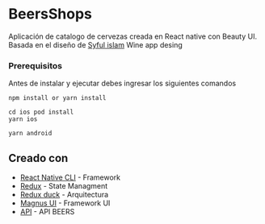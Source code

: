 # BeersShops

Aplicación de catalogo de cervezas creada en React native con Beauty UI.
Basada en el diseño de [Syful islam](https://dribbble.com/shots/17011900-Wine-App-Design/attachments/12093040?mode=media) Wine app desing

### Prerequisitos

Antes de instalar y ejecutar debes ingresar los siguientes comandos

```
npm install or yarn install

cd ios pod install
yarn ios

yarn android 

```
## Creado con 

* [React Native CLI](https://developer.apple.com/swift/) - Framework 
* [Redux](https://redux.js.org/introduction/getting-started) - State Managment
* [Redux duck](https://github.com/erikras/ducks-modular-redux) - Arquitectura
* [Magnus UI](https://magnus-ui.com/docs/modal/) - Framework UI
* [API](https://punkapi.com/documentation/v2) - API BEERS

